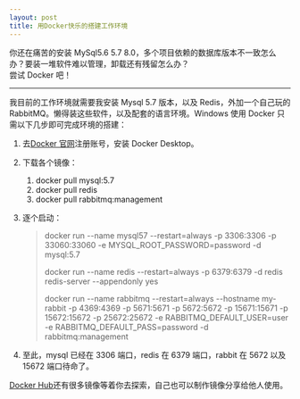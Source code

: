 ```yaml
---
layout: post
title: 用Docker快乐的搭建工作环境
---
```


你还在痛苦的安装 MySql5.6 5.7 8.0，多个项目依赖的数据库版本不一致怎么办？要装一堆软件难以管理，卸载还有残留怎么办？  
尝试 Docker 吧！

---

我目前的工作环境就需要我安装 Mysql 5.7 版本，以及 Redis，外加一个自己玩的 RabbitMQ。懒得装这些软件，以及配套的语言环境。Windows 使用 Docker 只需以下几步即可完成环境的搭建：

1. 去[Docker 官网](https://www.docker.com)注册账号，安装 Docker Desktop。
1. 下载各个镜像：
   1. docker pull mysql:5.7
   1. docker pull redis
   1. docker pull rabbitmq:management
1. 逐个启动：

   > docker run --name mysql57 --restart=always -p 3306:3306 -p 33060:33060 -e MYSQL_ROOT_PASSWORD=password -d mysql:5.7
   >
   > docker run --name redis --restart=always -p 6379:6379 -d redis redis-server --appendonly yes
   >
   > docker run --name rabbitmq --restart=always --hostname my-rabbit -p 4369:4369 -p 5671:5671 -p 5672:5672 -p 15671:15671 -p 15672:15672 -p 25672:25672 -e RABBITMQ_DEFAULT_USER=user -e RABBITMQ_DEFAULT_PASS=password -d rabbitmq:management

1. 至此，mysql 已经在 3306 端口，redis 在 6379 端口，rabbit 在 5672 以及 15672 端口待命了。

[Docker Hub](https://hub.docker.com)还有很多镜像等着你去探索，自己也可以制作镜像分享给他人使用。
